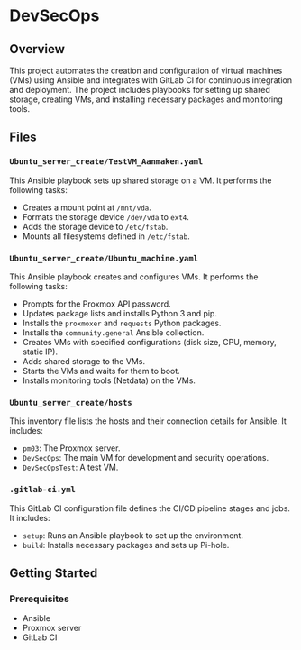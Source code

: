 # DevSecOps

## Overview

This project automates the creation and configuration of virtual machines (VMs) using Ansible and integrates with GitLab CI for continuous integration and deployment. The project includes playbooks for setting up shared storage, creating VMs, and installing necessary packages and monitoring tools.

## Files

### `Ubuntu_server_create/TestVM_Aanmaken.yaml`

This Ansible playbook sets up shared storage on a VM. It performs the following tasks:
- Creates a mount point at `/mnt/vda`.
- Formats the storage device `/dev/vda` to `ext4`.
- Adds the storage device to `/etc/fstab`.
- Mounts all filesystems defined in `/etc/fstab`.

### `Ubuntu_server_create/Ubuntu_machine.yaml`

This Ansible playbook creates and configures VMs. It performs the following tasks:
- Prompts for the Proxmox API password.
- Updates package lists and installs Python 3 and pip.
- Installs the `proxmoxer` and `requests` Python packages.
- Installs the `community.general` Ansible collection.
- Creates VMs with specified configurations (disk size, CPU, memory, static IP).
- Adds shared storage to the VMs.
- Starts the VMs and waits for them to boot.
- Installs monitoring tools (Netdata) on the VMs.

### `Ubuntu_server_create/hosts`

This inventory file lists the hosts and their connection details for Ansible. It includes:
- `pm03`: The Proxmox server.
- `DevSecOps`: The main VM for development and security operations.
- `DevSecOpsTest`: A test VM.

### `.gitlab-ci.yml`

This GitLab CI configuration file defines the CI/CD pipeline stages and jobs. It includes:
- `setup`: Runs an Ansible playbook to set up the environment.
- `build`: Installs necessary packages and sets up Pi-hole.

## Getting Started

### Prerequisites

- Ansible
- Proxmox server
- GitLab CI